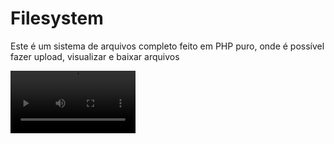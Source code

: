 <h1>Filesystem</h1>

<p>Este é um sistema de arquivos completo feito em PHP puro, onde é possível fazer upload, visualizar e baixar arquivos</p>

<video src='./demo.mp4' width="200" />